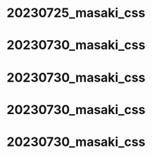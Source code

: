 # 20230725_masaki_css
# 20230730_masaki_css
# 20230730_masaki_css
# 20230730_masaki_css
# 20230730_masaki_css
